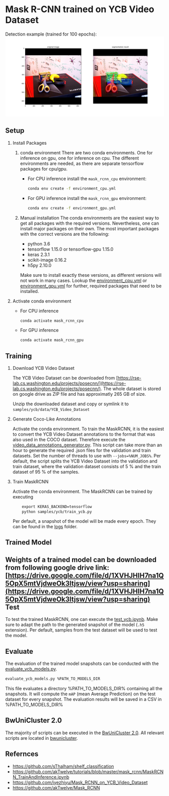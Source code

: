 Mask R-CNN trained on YCB Video Dataset
====

Detection example (trained for 100 epochs):
![](assets/result1.png)

Setup
----

1. Install Packages
    1. conda environment
        There are two conda environments.
        One for inference on gpu, one for inference on cpu.
        The different environments are needed, 
        as there are separate tensorflow packages for cpu/gpu.

        - For CPU inference install the `mask_rcnn_cpu` environment:
            ```bash
            conda env create -f environment_cpu.yml
            ```
        - For GPU inference install the `mask_rcnn_gpu` environment:
            ```bash
            conda env create -f environment_gpu.yml
            ```
    
    2. Manual installation
        The conda environments are the easiest way to get all packages with the required versions.
        Nevertheless, one can install major packages on their own.
        The most important packages with the correct versions are the following:

        - python 3.6
        - tensorflow 1.15.0 or tensorflow-gpu 1.15.0
        - keras 2.3.1
        - scikit-image 0.16.2
        - h5py 2.10.0

        Make sure to install exactly these versions, as different versions will not work in many cases.
        Lookup the [environment_cpu.yml](environment_cpu.yml) or [environment_gpu.yml](environment_gpu.yml)
        for further, required packages that need to be installed.

1. Activate conda environment

    - For CPU inference
        ```bash
        conda activate mask_rcnn_cpu
        ```
    - For GPU inference
        ```bash
        conda activate mask_rcnn_gpu
        ```

Training
---

1. Download YCB Video Dataset

    The YCB Video Dataset can be downloaded from [https://rse-lab.cs.washington.edu/projects/posecnn/](https://rse-lab.cs.washington.edu/projects/posecnn/).
    The whole dataset is stored on google drive as ZIP file and has approximatly 265 GB of size.

    Unzip the downloaded dataset and copy or symlink it to `samples/ycb/data/YCB_Video_Dataset`

1. Generate Coco-Like Annotations

    Activate the conda environment.
    To train the MaskRCNN, it is the easiest to convert the YCB Video Dataset annotations
    to the format that was also used in the COCO dataset.
    Therefore execute the [video_data_annotations_generator.py](samples/ycb/video_data_annotations_generator.py).
    This script can take more than an hour to generate the required .json files for the validation and train datasets.
    Set the number of threads to use with `--jobs=%NUM_JOBS%`.
    Per default, the script splits the YCB Video Dataset into the validation and train dataset,
    where the validation dataset consists of 5 % and the train dataset of 95 % of the samples.

1. Train MaskRCNN

    Activate the conda environment.
    The MaskRCNN can be trained by executing
    ```commandline
        export KERAS_BACKEND=tensorflow
        python samples/ycb/train_ycb.py
    ```
    Per default, a snapshot of the model will be made every epoch.
    They can be found in the [logs](samples/ycb/logs) folder.

Trained Model
----
Weights of a trained model can be downloaded from following google drive link:
[https://drive.google.com/file/d/1XVHJHIH7na1Q5OpX5mtVjdweOk3ltjsw/view?usp=sharing](https://drive.google.com/file/d/1XVHJHIH7na1Q5OpX5mtVjdweOk3ltjsw/view?usp=sharing)
Test
----

To test the trained MaskRCNN, one can execute the [test_ycb.ipynb](samples/ycb/test_ycb.ipynb).
Make sure to adapt the path to the generated snapshot of the model (`.h5` extension).
Per default, samples from the test dataset will be used to test the model.

Evaluate
----

The evaluation of the trained model snapshots can be conducted with the [evaluate_ycb_models.py](samples/ycb/evaluate_ycb_models.py). 
```bash
evaluate_ycb_models.py %PATH_TO_MODELS_DIR
```

This file evaluates a directory %PATH_TO_MODELS_DIR% containing all the snapshots. 
It will compute the `mAP` (mean Average Prediction) on the test dataset for every snapshot.
The evaluation results will be saved in a CSV in %PATH_TO_MODELS_DIR%

BwUniCluster 2.0
----

The majority of scripts can be executed in the [BwUniCluster 2.0](https://wiki.bwhpc.de/e/Main_Page).
All relevant scripts are located in [bwunicluster](bwunicluster).


Refernces
-----
- https://github.com/sThalham/shelf_classification 
- https://github.com/akTwelve/tutorials/blob/master/mask_rcnn/MaskRCNN_TrainAndInference.ipynb 
- https://github.com/iyezhiyu/Mask_RCNN_on_YCB_Video_Dataset 
- https://github.com/akTwelve/Mask_RCNN
